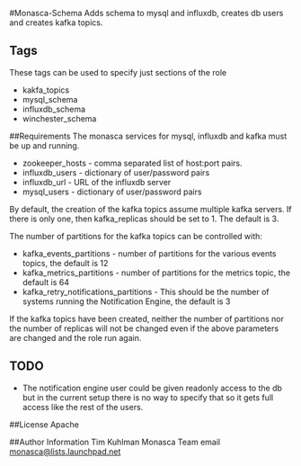 #Monasca-Schema
Adds schema to mysql and influxdb, creates db users and creates kafka topics.

## Tags
These tags can be used to specify just sections of the role
- kakfa_topics
- mysql_schema
- influxdb_schema
- winchester_schema

##Requirements
The monasca services for mysql, influxdb and kafka must be up and running.
- zookeeper_hosts - comma separated list of host:port pairs.
- influxdb_users - dictionary of user/password pairs
- influxdb_url - URL of the influxdb server
- mysql_users - dictionary of user/password pairs

By default, the creation of the kafka topics assume multiple kafka servers. If there is only one, then
kafka_replicas should be set to 1. The default is 3.

The number of partitions for the kafka topics can be controlled with:
- kafka_events_partitions - number of partitions for the various events topics, the default is 12
- kafka_metrics_partitions - number of partitions for the metrics topic, the default is 64
- kafka_retry_notifications_partitions - This should be the number of systems running the Notification Engine, the default is 3

If the kafka topics have been created, neither the number of partitions nor the number of replicas will not be
changed even if the above parameters are changed and the role run again.

## TODO
- The notification engine user could be given readonly access to the db but in the current setup there is no way
  to specify that so it gets full access like the rest of the users.

##License
Apache

##Author Information
Tim Kuhlman
Monasca Team email monasca@lists.launchpad.net
